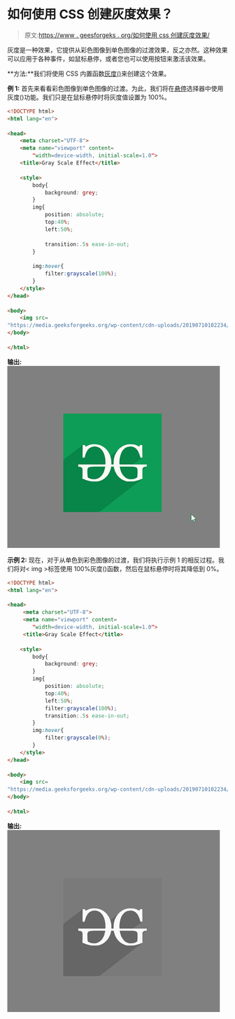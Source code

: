 # 如何使用 CSS 创建灰度效果？

> 原文:[https://www . geesforgeks . org/如何使用 css 创建灰度效果/](https://www.geeksforgeeks.org/how-to-create-a-grayscale-effect-using-css/)

灰度是一种效果，它提供从彩色图像到单色图像的过渡效果，反之亦然。这种效果可以应用于各种事件，如鼠标悬停，或者您也可以使用按钮来激活该效果。

**方法:**我们将使用 CSS 内置函数[灰度()](https://www.geeksforgeeks.org/convert-an-image-into-grayscale-image-using-html-css/)来创建这个效果。

**例 1:** 首先来看看彩色图像到单色图像的过渡。为此，我们将在[悬停](https://www.geeksforgeeks.org/css-hover-selector/)选择器中使用灰度()功能。我们只是在鼠标悬停时将灰度值设置为 100%。

```html
<!DOCTYPE html>
<html lang="en">

<head>
    <meta charset="UTF-8">
    <meta name="viewport" content=
        "width=device-width, initial-scale=1.0">
    <title>Gray Scale Effect</title>

    <style>
        body{
            background: grey;
        }
        img{
            position: absolute;
            top:40%;
            left:50%;

            transition:.5s ease-in-out;
        }

        img:hover{     
            filter:grayscale(100%);
        }
    </style>
</head>

<body>
    <img src=
"https://media.geeksforgeeks.org/wp-content/cdn-uploads/20190710102234/download3.png">
</body>

</html>
```

**输出:**
![](img/095121d0d3c9651bd3afc09e7bc17d3a.png)

**示例 2:** 现在，对于从单色到彩色图像的过渡，我们将执行示例 1 的相反过程。我们将对< img >标签使用 100%灰度()函数，然后在鼠标悬停时将其降低到 0%。

```html
<!DOCTYPE html>
<html lang="en">

<head>
     <meta charset="UTF-8">
     <meta name="viewport" content=
        "width=device-width, initial-scale=1.0">
     <title>Gray Scale Effect</title>

    <style>
        body{
            background: grey;
        }
        img{
            position: absolute;
            top:40%;
            left:50%;
            filter:grayscale(100%);
            transition:.5s ease-in-out;
        }
        img:hover{
            filter:grayscale(0%);
        }
    </style>
</head>

<body>
    <img src=
"https://media.geeksforgeeks.org/wp-content/cdn-uploads/20190710102234/download3.png">
</body>

</html>
```

**输出:**
![](img/5a53f176b290d15600ec5ef50e7595b3.png)